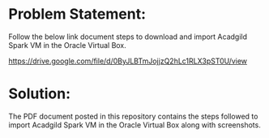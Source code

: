 # Problem Statement:

Follow the below link document steps to download and import Acadgild Spark VM in the Oracle Virtual Box.

https://drive.google.com/file/d/0ByJLBTmJojjzQ2hLc1RLX3pST0U/view

# Solution:

The PDF document posted in this repository contains the steps followed to import Acadgild Spark VM in the Oracle Virtual Box along with screenshots.
